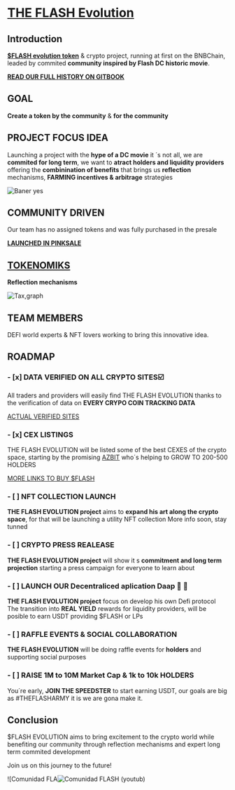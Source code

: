 # [THE FLASH Evolution](https://linktr.ee/theflashtoken)

## Introduction
[**$FLASH evolution token**]([url](https://the-flash-token.gitbook.io/the-flash-evolution/the-flash-evolution-docs/smart-contract-and-audit)) & crypto project, running at first on the BNBChain, leaded by commited **community inspired by Flash DC historic movie**.

[**READ OUR FULL HISTORY ON GITBOOK**](https://the-flash-token.gitbook.io/the-flash-evolution/the-flash-intro/know-about-usdflash-evolution/the-flash-evolution-history)


## **GOAL**  
**Create a token by the community** & **for the community**


## **PROJECT FOCUS IDEA** 
Launching a project with the **hype of a DC movie** it ´s not all, we are **commited for long term**, we want to **atract holders and liquidity providers** offering the **combinination of benefits** that brings us **reflection** mechanisms, **FARMING incentives & arbitrage** strategies

![Baner yes](https://github.com/TheFlashCrypto/TheFlashCrypto/assets/130592325/2ce3c3e0-c947-4d05-b93a-342cd9b255be)


## **COMMUNITY DRIVEN** 
Our team has no assigned tokens and was fully purchased in the presale 

[**LAUNCHED IN PINKSALE**](https://the-flash-token.gitbook.io/the-flash-evolution/the-flash-intro/know-about-usdflash-evolution/pinksale-presale)



## **[TOKENOMIKS](https://the-flash-token.gitbook.io/the-flash-evolution/the-flash-evolution-docs/tokenomiks)** 
**Reflection mechanisms**

![Tax,graph](https://github.com/TheFlashCrypto/TheFlashCrypto/assets/130592325/3f6fc886-7518-4ea3-900c-329fb14b5c4b)



## **TEAM MEMBERS** 
DEFI world experts & NFT lovers working to bring this innovative idea.



## **ROADMAP** 

### **- [x] DATA VERIFIED ON ALL CRYPTO SITES**☑️
All traders and providers will easily find THE FLASH EVOLUTION thanks to the verification of data on **EVERY CRYPO COIN TRACKING DATA**

[ACTUAL VERIFIED SITES](https://the-flash-token.gitbook.io/the-flash-evolution/flash-evolution-links/partners-and-analytics)


### **- [x] CEX LISTINGS**
THE FLASH EVOLUTION will be listed some of the best CEXES of the crypto space, starting by the promising [AZBIT](https://azbit.com/exchange/FLASH_USDT/) who´s helping to GROW TO 200-500 HOLDERS

[MORE LINKS TO BUY $FLASH](https://the-flash-token.gitbook.io/the-flash-evolution/flash-evolution-links/swap-to-the-flash-evolution)


### **- [ ] NFT COLLECTION LAUNCH**
**THE FLASH EVOLUTION project** aims to **expand his art along the crypto space**, for that will be launching a utility NFT collection
More info soon, stay tunned


### **- [ ] CRYPTO PRESS REALEASE**
**THE FLASH EVOLUTION project** will show it s **commitment and long term projection** starting a press campaign for everyone to learn about


### **- [ ] LAUNCH OUR Decentraliced aplication Daap 🌉 🌾**
**THE FLASH EVOLUTION project** focus on develop his own Defi protocol 
The transition into **REAL YIELD** rewards for liquidity providers, will be posible to earn USDT providing $FLASH or LPs


### **- [ ] RAFFLE EVENTS & SOCIAL COLLABORATION**
**THE FLASH EVOLUTION** will be doing raffle events for **holders** and supporting social purposes


### **- [ ] RAISE 1M to 10M Market Cap & 1k to 10k HOLDERS**
You´re early, **JOIN THE SPEEDSTER** to start earning USDT, our goals are big as #THEFLASHARMY it is we are gona make it.



## Conclusion
$FLASH EVOLUTION aims to bring excitement to the crypto world while benefiting our community through reflection mechanisms and expert long term commited development

Join us on this journey to the future!

![Comunidad FLA![Comunidad FLASH (youtub)](https://github.com/TheFlashCrypto/TheFlashCrypto/assets/130592325/821fb61c-29d3-4e7e-a6ae-2be615f70a56)
